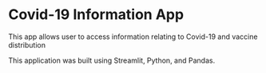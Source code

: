 # Covid-19 Information App
This app allows user to access information relating to Covid-19 and vaccine distribution

This application was built using Streamlit, Python, and Pandas. 
